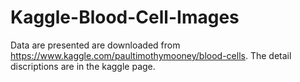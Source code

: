 # Kaggle-Blood-Cell-Images

Data are presented are downloaded from https://www.kaggle.com/paultimothymooney/blood-cells. The detail discriptions are in the kaggle page.
